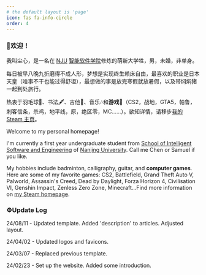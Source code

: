 ```yaml
---
# the default layout is 'page'
icon: fas fa-info-circle
order: 4
---
```


### 🥳欢迎！

我叫尘心，是一名在 [NJU](https://www.nju.edu.cn/) [智能软件学院](https://ise.nju.edu.cn/)修炼的萌新大学牲，男，未婚，非单身。

每日被早八晚九折磨得不成人形，梦想是实现终生赖床自由，最喜欢的职业是日本天皇（啥事不干也能过得舒坦），最想做的事是放完寒假就放暑假，以及带焖焖猪一起到处旅行。

热衷于羽毛球🏸、书法🖋️、吉他🎸、音乐🎶和**游戏**🤩（CS2，战地，GTA5，帕鲁，刺客信条，杀鸡，地平线，原，绝区零，MC……）。欲知详情，请移步[我的 Steam 主页](https://steamcommunity.com/profiles/76561198819058885/)。

Welcome to my personal homepage!

I'm currently a first year undergraduate student from [School of Intelligent Software and Engineering](https://ise.nju.edu.cn/) of [Nanjing University](https://www.nju.edu.cn/). Call me Chen or Samuel if you like. 

My hobbies include badminton, calligraphy, guitar, and **computer games**. Here are some of my favorite games: CS2, Battlefield, Grand Theft Auto V, Palworld, Assassin's Creed, Dead by Daylight, Forza Horizon 4, Civilisation VI, Genshin Impact,  Zenless Zero Zone, Minecraft...Find more information on [my Steam homepage](https://steamcommunity.com/profiles/76561198819058885/).

### ⚙️Update Log

24/08/11 - Updated template. Added 'description' to articles. Adjusted layout.

24/04/02 - Updated logos and favicons.

24/03/07 - Replaced previous template.

24/02/23 - Set up the website. Added some introduction.

